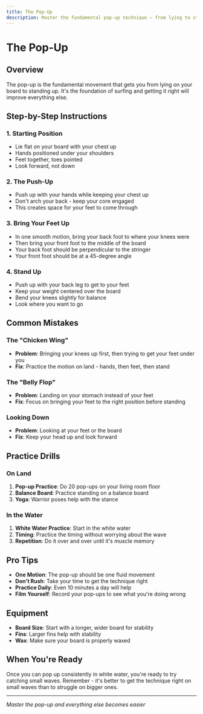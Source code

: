```yaml
---
title: The Pop-Up
description: Master the fundamental pop-up technique — from lying to standing on your board.
---
```


# The Pop-Up

## Overview
The pop-up is the fundamental movement that gets you from lying on your board to standing up. It's the foundation of surfing and getting it right will improve everything else.

## Step-by-Step Instructions

### 1. Starting Position
- Lie flat on your board with your chest up
- Hands positioned under your shoulders
- Feet together, toes pointed
- Look forward, not down

### 2. The Push-Up
- Push up with your hands while keeping your chest up
- Don't arch your back - keep your core engaged
- This creates space for your feet to come through

### 3. Bring Your Feet Up
- In one smooth motion, bring your back foot to where your knees were
- Then bring your front foot to the middle of the board
- Your back foot should be perpendicular to the stringer
- Your front foot should be at a 45-degree angle

### 4. Stand Up
- Push up with your back leg to get to your feet
- Keep your weight centered over the board
- Bend your knees slightly for balance
- Look where you want to go

## Common Mistakes

### The "Chicken Wing"
- **Problem**: Bringing your knees up first, then trying to get your feet under you
- **Fix**: Practice the motion on land - hands, then feet, then stand

### The "Belly Flop"
- **Problem**: Landing on your stomach instead of your feet
- **Fix**: Focus on bringing your feet to the right position before standing

### Looking Down
- **Problem**: Looking at your feet or the board
- **Fix**: Keep your head up and look forward

## Practice Drills

### On Land
1. **Pop-up Practice**: Do 20 pop-ups on your living room floor
2. **Balance Board**: Practice standing on a balance board
3. **Yoga**: Warrior poses help with the stance

### In the Water
1. **White Water Practice**: Start in the white water
2. **Timing**: Practice the timing without worrying about the wave
3. **Repetition**: Do it over and over until it's muscle memory

## Pro Tips
- **One Motion**: The pop-up should be one fluid movement
- **Don't Rush**: Take your time to get the technique right
- **Practice Daily**: Even 10 minutes a day will help
- **Film Yourself**: Record your pop-ups to see what you're doing wrong

## Equipment
- **Board Size**: Start with a longer, wider board for stability
- **Fins**: Larger fins help with stability
- **Wax**: Make sure your board is properly waxed

## When You're Ready
Once you can pop up consistently in white water, you're ready to try catching small waves. Remember - it's better to get the technique right on small waves than to struggle on bigger ones.

---
*Master the pop-up and everything else becomes easier*


